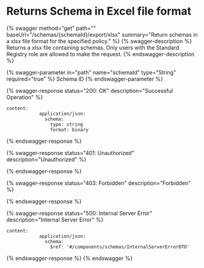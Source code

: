 # Returns Schema in Excel file format

{% swagger method="get" path="" baseUrl="/schemas/{schemaId}/export/xlsx" summary="Return schemas in a xlsx file format for the specified policy." %}
{% swagger-description %}
Returns a xlsx file containing schemas. Only users with the Standard Registry role are allowed to make the request.
{% endswagger-description %}

{% swagger-parameter in="path" name="schemaId" type="String" required="true" %}
Schema ID
{% endswagger-parameter %}

{% swagger-response status="200: OK" description="Successful Operation" %}
```
content:
            application/json:
              schema:
                type: string
                format: binary
```
{% endswagger-response %}

{% swagger-response status="401: Unauthorized" description="Unauthorized" %}

{% endswagger-response %}

{% swagger-response status="403: Forbidden" description="Forbidden" %}

{% endswagger-response %}

{% swagger-response status="500: Internal Server Error" description="Internal Server Error" %}
```
content:
            application/json:
              schema:
                $ref: '#/components/schemas/InternalServerErrorDTO'
```
{% endswagger-response %}
{% endswagger %}
